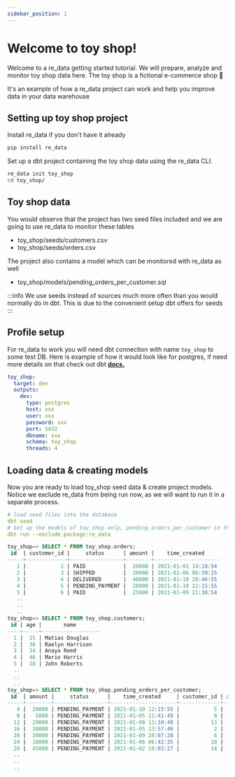 ```yaml
---
sidebar_position: 1
---
```


# Welcome to toy shop!

Welcome to a re_data getting started tutorial. We will prepare, analyze and monitor toy shop data here. The toy shop is a fictional e-commerce shop 🙂

It's an example of how a re_data project can work and help you improve data in your data warehouse


## Setting up toy shop project
Install re_data if you don't have it already
```bash
pip install re_data
```

Set up a dbt project containing the toy shop data using the re_data CLI.

```bash
re_data init toy_shop
cd toy_shop/
```

## Toy shop data
You would observe that the project has two seed files included and we are going to use re_data to monitor these tables
  - toy_shop/seeds/customers.csv
  - toy_shop/seeds/orders.csv

The project also contains a model which can be monitored with re_data as well
- toy_shop/models/pending_orders_per_customer.sql

:::info
We use seeds instead of sources much more often than you would normally do in dbt. This is due to the convenient setup dbt offers for seeds
:::

## Profile setup

For re_data to work you will need dbt connection with name `toy_shop` to some test DB. Here is example of how it would look like for postgres, if need more details on that check out dbt **[docs.](https://docs.getdbt.com/reference/profiles.yml)**

```yml title=~/.dbt/profiles.yml
toy_shop:
  target: dev
  outputs:
    dev:
      type: postgres
      host: xxx
      user: xxx
      password: xxx
      port: 5432
      dbname: xxx
      schema: toy_shop
      threads: 4
```

## Loading data & creating models

Now you are ready to load toy_shop seed data & create project models. Notice we exclude re_data from being run now, as we will want to run it in a separate process.

```yaml
# load seed files into the database
dbt seed
# Set up the models of toy_shop only, pending_orders_per_customer in this case.
dbt run --exclude package:re_data
```

```sql title="Loaded data"
toy_shop=> SELECT * FROM toy_shop.orders;
 id  | customer_id |     status      | amount |    time_created
-----+-------------+-----------------+--------+---------------------
   1 |           2 | PAID            |  20000 | 2021-01-02 14:10:54
   2 |           3 | SHIPPED         |  20000 | 2021-01-06 06:39:15
   3 |           4 | DELIVERED       |  40000 | 2021-01-10 20:46:55
   4 |           5 | PENDING_PAYMENT |  20000 | 2021-01-10 12:15:55
   5 |           6 | PAID            |  25000 | 2021-01-09 21:38:54
   ..
   ..
   ..
toy_shop=> SELECT * FROM toy_shop.customers;
 id | age |       name
----+-----+-------------------
  1 |  25 | Matias Douglas
  2 |  38 | Raelyn Harrison
  3 |  34 | Anaya Reed
  4 |  46 | Mario Harris
  5 |  28 | John Roberts
  ..
  ..
  ..
toy_shop=> SELECT * FROM toy_shop.pending_orders_per_customer;
 id  | amount |     status      |    time_created     | customer_id | age
-----+--------+-----------------+---------------------+-------------+-----
   4 |  20000 | PENDING_PAYMENT | 2021-01-10 12:15:55 |           5 |  28
   8 |   5000 | PENDING_PAYMENT | 2021-01-05 11:41:49 |           9 |  60
  12 |  20000 | PENDING_PAYMENT | 2021-01-08 13:10:48 |          13 |  38
  16 |  30000 | PENDING_PAYMENT | 2021-01-05 13:57:46 |           2 |  38
  20 |  30000 | PENDING_PAYMENT | 2021-01-09 20:07:28 |           6 |  39
  24 |  10000 | PENDING_PAYMENT | 2021-01-06 06:42:35 |          10 |  29
  28 |  45000 | PENDING_PAYMENT | 2021-01-02 10:03:27 |          14 |  20
  ..
  ..
  ..
```
